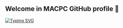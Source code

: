 ## Welcome in MACPC GitHub profile 👋

<a href="https://git.io/typing-svg"><img src="https://readme-typing-svg.demolab.com?font=Hind&pause=1000&color=D9C200&background=00A2FF00&center=true&vCenter=true&random=false&width=800&lines=Welcome+in+MACPC+Github+profile;Problem+Solving+%26+Competitive+Programming+Community;ICPC+student+branch+of+Modern+Academy;ICPC+Modern+Academy+Community" alt="Typing SVG" /></a>
